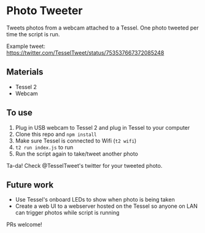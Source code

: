 Photo Tweeter
=============
Tweets photos from a webcam attached to a Tessel. One photo tweeted per time the script is run.

Example tweet: https://twitter.com/TesselTweet/status/753537667372085248

## Materials
* Tessel 2
* Webcam

## To use
1. Plug in USB webcam to Tessel 2 and plug in Tessel to your computer
1. Clone this repo and `npm install`
1. Make sure Tessel is connected to Wifi (`t2 wifi`)
1. `t2 run index.js` to run
1. Run the script again to take/tweet another photo

Ta-da! Check @TesselTweet's twitter for your tweeted photo.

## Future work
* Use Tessel's onboard LEDs to show when photo is being taken
* Create a web UI to a webserver hosted on the Tessel so anyone on LAN can trigger photos while script is running

PRs welcome!
